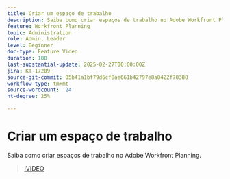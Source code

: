 ```yaml
---
title: Criar um espaço de trabalho
description: Saiba como criar espaços de trabalho no Adobe Workfront Planning.
feature: Workfront Planning
topic: Administration
role: Admin, Leader
level: Beginner
doc-type: Feature Video
duration: 180
last-substantial-update: 2025-02-27T00:00:00Z
jira: KT-17209
source-git-commit: 05b41a1bf79d6cf8ae661b42797e8a8422f78388
workflow-type: tm+mt
source-wordcount: '24'
ht-degree: 25%

---
```



# Criar um espaço de trabalho

Saiba como criar espaços de trabalho no Adobe Workfront Planning.

>[!VIDEO](https://video.tv.adobe.com/v/3448266/?learn=on&enablevpops&captions=por_br)
